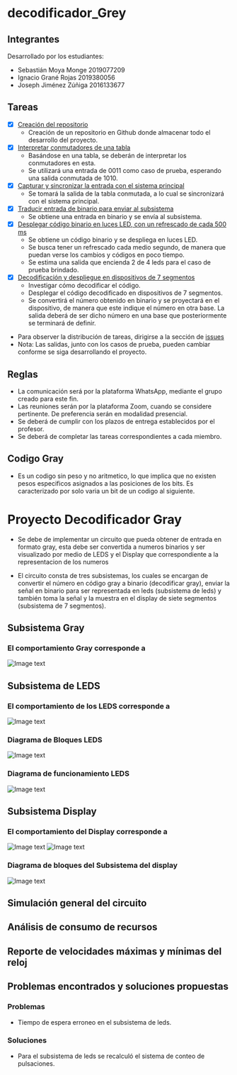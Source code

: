 # decodificador_Grey

## Integrantes
Desarrollado por los estudiantes:
- Sebastián Moya Monge 2019077209
- Ignacio Grané Rojas  2019380056
- Joseph Jiménez Zúñiga 2016133677

## Tareas
- [x] [Creación del repositorio](https://github.com/sebas0163/decodificador_Grey/issues/6)
  - Creación de un repositorio en Github donde almacenar todo el desarrollo del proyecto.
- [X] [Interpretar conmutadores de una tabla](https://github.com/sebas0163/decodificador_Grey/issues/1)
  - Basándose en una tabla, se deberán de interpretar los conmutadores en esta.
  - Se utilizará una entrada de 0011 como caso de prueba, esperando una salida conmutada de 1010.
- [X] [Capturar y sincronizar la entrada con el sistema principal](https://github.com/sebas0163/decodificador_Grey/issues/2)
  - Se tomará la salida de la tabla conmutada, a lo cual se sincronizará con el sistema principal.
- [X] [Traducir entrada de binario para enviar al subsistema](https://github.com/sebas0163/decodificador_Grey/issues/3)
  - Se obtiene una entrada en binario y se envía al subsistema.
- [X] [Desplegar código binario en luces LED, con un refrescado de cada 500 ms](https://github.com/sebas0163/decodificador_Grey/issues/4)
  - Se obtiene un código binario y se despliega en luces LED.
  - Se busca tener un refrescado cada medio segundo, de manera que puedan verse los cambios y códigos en poco tiempo.
  - Se estima una salida que encienda 2 de 4 leds para el caso de prueba brindado.
- [X] [Decodificación y despliegue en dispositivos de 7 segmentos](https://github.com/sebas0163/decodificador_Grey/issues/5)
  - Investigar cómo decodificar el código.
  - Desplegar el código decodificado en dispositivos de 7 segmentos.
  - Se convertirá el número obtenido en binario y se proyectará en el dispositivo, de manera que este indique el número en otra base. La salida deberá de ser dicho número en una base que posteriormente se terminará de definir.
* Para observer la distribución de tareas, dirigirse a la sección de [issues](https://github.com/sebas0163/decodificador_Grey/issues)
* Nota: Las salidas, junto con los casos de prueba, pueden cambiar conforme se siga desarrollando el proyecto.

## Reglas
- La comunicación será por la plataforma WhatsApp, mediante el grupo creado para este fin.
- Las reuniones serán por la plataforma Zoom, cuando se considere pertinente. De preferencia serán en modalidad presencial.
- Se deberá de cumplir con los plazos de entrega establecidos por el profesor.
- Se deberá de completar las tareas correspondientes a cada miembro.

## Codigo Gray
- Es un codigo sin peso y no aritmetico, lo que implica que no existen pesos especificos asignados a las posiciones de los bits. Es caracterizado por solo varia un bit de un codigo al siguiente.

#  Proyecto Decodificador Gray
- Se debe de implementar un circuito que pueda obtener de entrada en formato gray, esta debe ser convertida a numeros binarios y ser visualizado por medio de LEDS y el Display que correspondiente a la representacion de los numeros

- El circuito consta de tres subsistemas, los cuales se encargan de convertir el número en código gray a binario (decodificar gray), enviar la señal en binario para ser representada en leds (subsistema de leds) y también toma la señal y la muestra en el display de siete segmentos (subsistema de 7 segmentos).

## Subsistema Gray

### El comportamiento Gray corresponde a

![Image text](https://github.com/sebas0163/decodificador_Grey/blob/main/imagenes/tablaVerdadGray.PNG)

## Subsistema de LEDS

### El comportamiento de los LEDS corresponde a 

![Image text](https://github.com/sebas0163/decodificador_Grey/blob/main/imagenes/tablaLED.PNG)

### Diagrama de Bloques LEDS

![Image text](https://github.com/sebas0163/decodificador_Grey/blob/main/imagenes/Bloques_leds.png)

### Diagrama de funcionamiento LEDS

![Image text](https://github.com/sebas0163/decodificador_Grey/blob/main/imagenes/Diagrama%20leds.png)

## Subsistema Display

### El comportamiento del Display corresponde a 

![Image text](https://github.com/sebas0163/decodificador_Grey/blob/main/imagenes/tablaDisplay.PNG)
![Image text](https://github.com/sebas0163/decodificador_Grey/blob/main/imagenes/codificadorBinarioDisplay.PNG)

### Diagrama de bloques del Subsistema del display

![Image text](https://github.com/sebas0163/decodificador_Grey/blob/main/imagenes/diagramaBloqueDisplay.PNG)


## Simulación general del circuito


## Análisis de consumo de recursos

## Reporte de velocidades máximas y mínimas del reloj

## Problemas encontrados y soluciones propuestas

### Problemas
- Tiempo de espera erroneo en el subsistema de leds.
### Soluciones
- Para el subsistema de leds se recalculó el sistema de conteo de pulsaciones.



